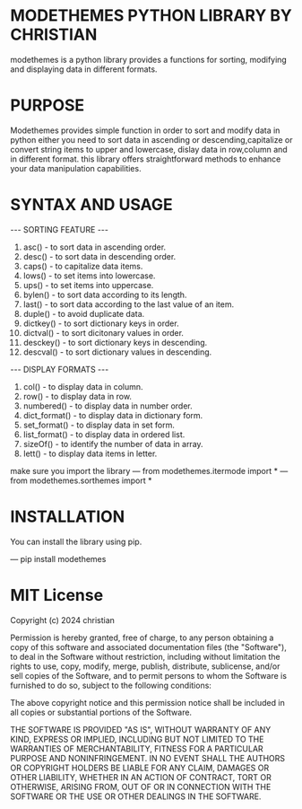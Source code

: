 # MODETHEMES PYTHON LIBRARY BY CHRISTIAN
modethemes is a python library provides a functions for sorting, modifying and displaying data in different formats.


# PURPOSE
Modethemes provides simple function in order to sort and modify data in python either you need to sort data in ascending or descending,capitalize or convert string items to upper and lowercase, dislay data in row,column and in different format. this library offers straightforward methods to enhance your data manipulation capabilities.

# SYNTAX AND USAGE

--- SORTING FEATURE ---
1. asc() - to sort data in ascending order.
2. desc() - to sort data in descending order.
3. caps() - to capitalize data items.
4. lows() - to set items into lowercase.
5. ups() - to set items into uppercase.
6. bylen() - to sort data according to its length.
7. last() - to sort data according to the last value of an item.
8. duple() - to avoid duplicate data.
9. dictkey() - to sort dictionary keys in order.
10. dictval() - to sort dicitonary values in order.
11. desckey() - to sort dictionary keys in descending.
12. descval() - to sort dictionary values in descending.

--- DISPLAY FORMATS ---
1. col() - to display data in column.
2. row() - to display data in row.
3. numbered() - to display data in number order.
4. dict_format() - to display data in dictionary form.
5. set_format() - to display data in set form.
6. list_format() - to display data in ordered list.
7. sizeOf() - to identify the number of data in array.
8. lett() - to display data items in letter.


make sure you import the library
— from modethemes.itermode import *
— from modethemes.sorthemes import *

# INSTALLATION
You can install the library using pip.

— pip install modethemes

# MIT License

Copyright (c) 2024 christian

Permission is hereby granted, free of charge, to any person obtaining a copy
of this software and associated documentation files (the "Software"), to deal
in the Software without restriction, including without limitation the rights
to use, copy, modify, merge, publish, distribute, sublicense, and/or sell
copies of the Software, and to permit persons to whom the Software is
furnished to do so, subject to the following conditions:

The above copyright notice and this permission notice shall be included in all
copies or substantial portions of the Software.

THE SOFTWARE IS PROVIDED "AS IS", WITHOUT WARRANTY OF ANY KIND, EXPRESS OR
IMPLIED, INCLUDING BUT NOT LIMITED TO THE WARRANTIES OF MERCHANTABILITY,
FITNESS FOR A PARTICULAR PURPOSE AND NONINFRINGEMENT. IN NO EVENT SHALL THE
AUTHORS OR COPYRIGHT HOLDERS BE LIABLE FOR ANY CLAIM, DAMAGES OR OTHER
LIABILITY, WHETHER IN AN ACTION OF CONTRACT, TORT OR OTHERWISE, ARISING FROM,
OUT OF OR IN CONNECTION WITH THE SOFTWARE OR THE USE OR OTHER DEALINGS IN THE
SOFTWARE.